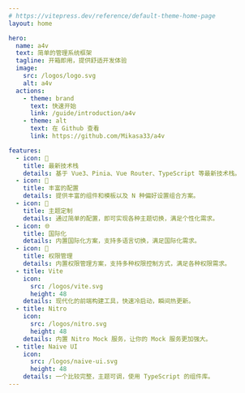 ```yaml
---
# https://vitepress.dev/reference/default-theme-home-page
layout: home

hero:
  name: a4v
  text: 简单的管理系统框架
  tagline: 开箱即用，提供舒适开发体验
  image:
    src: /logos/logo.svg
    alt: a4v
  actions:
    - theme: brand
      text: 快速开始
      link: /guide/introduction/a4v
    - theme: alt
      text: 在 Github 查看
      link: https://github.com/Mikasa33/a4v

features:
  - icon: 🚀
    title: 最新技术栈
    details: 基于 Vue3、Pinia、Vue Router、TypeScript 等最新技术栈。
  - icon: 🦄
    title: 丰富的配置
    details: 提供丰富的组件和模板以及 N 种偏好设置组合方案。
  - icon: 🎨
    title: 主题定制
    details: 通过简单的配置，即可实现各种主题切换，满足个性化需求。
  - icon: 🌐
    title: 国际化
    details: 内置国际化方案，支持多语言切换，满足国际化需求。
  - icon: 🔐
    title: 权限管理
    details: 内置权限管理方案，支持多种权限控制方式，满足各种权限需求。
  - title: Vite
    icon:
      src: /logos/vite.svg
      height: 48
    details: 现代化的前端构建工具，快速冷启动，瞬间热更新。
  - title: Nitro
    icon:
      src: /logos/nitro.svg
      height: 48
    details: 内置 Nitro Mock 服务，让你的 Mock 服务更加强大。
  - title: Naive UI
    icon:
      src: /logos/naive-ui.svg
      height: 48
    details: 一个比较完整，主题可调，使用 TypeScript 的组件库。
---
```

